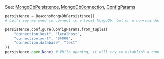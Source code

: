 
See: [MongoDbPersistence](../../../toolkit_api/python/mongodb/persistence/), [MongoDbConnection](../../../toolkit_api/python/mongodb/connect/mongodb_connection/), [ConfigParams](../../../toolkit_api/node/commons/config/config_params)

```python
persistence = BeaconsMongoDbPersistence()
# Let's say we need to connect to a local MongoDb, but on a non-standard port - 30000

persistence.configure(ConfigParams.from_tuples(
	"connection.host", "localhost",
	"connection.port", "30000",
	"connection.database", "test"
))
persistence.open(None) # While opening, it will try to establish a connection with the locally hosted MongoDb on port 30000


```
